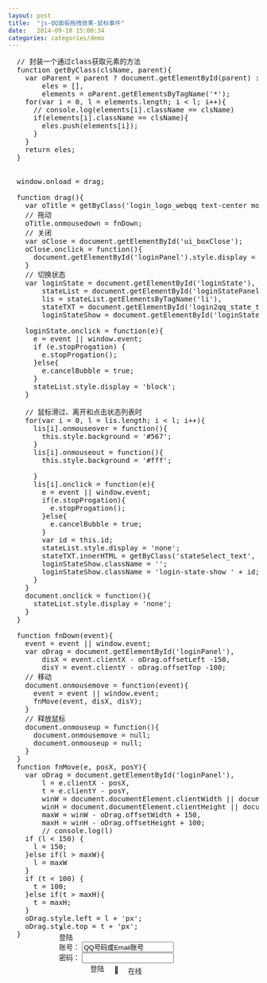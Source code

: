 ```yaml
---
layout: post
title:  "js-QQ面板拖拽效果-鼠标事件"
date:   2014-09-18 15:00:34
categories: categories/demo
---
```


<style type="text/css">
  .post{
    min-height: 220px;
  }
  .ui_boxClose{
    margin-right: 15px;
    margin-top: 9px;
  }
  .loginPanel{
    position: absolute;
    top: 50%;
    left: 50%;
    margin-left: -150px;
    margin-top: -100px;
    width: 300px;
    height: 206px;
    /*padding: 15px;*/
  }
  .login-state{
    position: relative;
    float: left;
    margin-left: 20px;
    margin-top: 5px;
  }
  .login-state > div{
    display: inline-block;
  }
  .bottomDiv{
    padding-left: 63px;
  }
  .statePanel{
    position: absolute;
    left: 0;
    top: 100%;
    width: 100%;
    list-style: none;
    margin-left: 0;
    display: none;
  }
  .statePanel_li{
    padding: 0 10px;
    text-align: left;
    cursor: pointer;
  }
  /**/
  .login-state-down{
    text-indent: -9999px;
    color: transparent;
  }
  .login-state-down:after{
    display: inline-block;
    content: '';
    width: 0;
    height: 0;
    border: 4px solid #000;
    border-color: #000 transparent transparent transparent;
    /*background-color: #000;*/
  }
  .stateSelect_icon.online,
  .stateSelect_icon.callme,
  .stateSelect_icon.away,
  .stateSelect_icon.busy{
    float: left;
  }

  .login-state-show{
    color: transparent;
    width: 20px;
    height: 20px;
    overflow: hidden;
    vertical-align: middle;
    margin-top: -5px;
  }
  .online:before,
  .callme:before,
  .away:before,
  .busy:before{
    display: inline-block;
    width: 20px;
    height: 20px;
    color: #000;
  }
  .online:before{
    content: '';
  }
  .callme:before{
    content: '®';
  }
  .away:before{
    content: '§';
  }
  .busy:before{
    content: '¶';
  }

  .login_logo_webqq{
    cursor: move;
  }
</style>

<div class="loginPanel modal" id="loginPanel">
  <!-- close button -->
  <div>
    <div class="ui_boxClose close" id="ui_boxClose">&times;</div>
  </div>
  <!-- drag area -->
  <div class="login_logo_webqq text-center modal-header">登陆</div>
  <!-- inputs -->
  <div class="inputs modal-body">
    <div class="sign-input">
      <span>账号：</span>
      <span>
        <input type="text" class="input01" autocomplete="on" name="u" id="u" tabindex="1" value="QQ号码或Email账号" onFocus="if (value == 'QQ号码或Email账号'){value == ''}" onBlur="if (value == ''){value = 'QQ号码或Email账号';}">
      </span>
    </div>
    <div class="sign-input">
      <span>密码：</span>
      <span>
        <input type="password" class="input01" name="p" id="p" maxlength="16" tabindex="2">
      </span>
    </div>
  </div>

  <!--  -->
  <div class="bottomDiv modal-footer">
    <div class="btn btn-small" style="float:left;">登陆</div>
    <div>
      <div id="loginState" class="login-state-trigger login-state-trigger2 login-state" title="选择在线状态">
        <div id="loginStateShow" class="login-state-show online">状态</div>
        <div class="login-state-down">下</div>
        <div class="login-state-txt" id="login2qq_state_txt">在线</div>
        <ul id="loginStatePanel" class="statePanel login-state dropdown-menu">
          <li id="online" class="statePanel_li">
            <div class="stateSelect_icon online"></div>
            <div class="stateSelect_text">
              我在线上
            </div>
          </li>
          <li id="callme" class="statePanel_li">
            <div class="stateSelect_icon callme"></div>
            <div class="stateSelect_text">
              Q我吧
            </div>
          </li>
          <li id="away" class="statePanel_li">
            <div class="stateSelect_icon away"></div>
            <div class="stateSelect_text">
              离开
            </div>
          </li>
          <li id="busy" class="statePanel_li">
            <div class="stateSelect_icon busy"></div>
            <div class="stateSelect_text">
              忙碌
            </div>
          </li>
        </ul>
      </div>
    </div>
  </div>
</div>

<pre>
  // 封装一个通过class获取元素的方法
  function getByClass(clsName, parent){
    var oParent = parent ? document.getElementById(parent) : document,
        eles = [],
        elements = oParent.getElementsByTagName('*');
    for(var i = 0, l = elements.length; i < l; i++){
      // console.log(elements[i].className == clsName)
      if(elements[i].className == clsName){
        eles.push(elements[i]);
      }
    }
    return eles;
  }


  window.onload = drag;

  function drag(){
    var oTitle = getByClass('login_logo_webqq text-center modal-header', 'loginPanel')[0];
    // 拖动
    oTitle.onmousedown = fnDown;
    // 关闭
    var oClose = document.getElementById('ui_boxClose');
    oClose.onclick = function(){
      document.getElementById('loginPanel').style.display = 'none';
    }
    // 切换状态
    var loginState = document.getElementById('loginState'),
        stateList = document.getElementById('loginStatePanel'),
        lis = stateList.getElementsByTagName('li'),
        stateTXT = document.getElementById('login2qq_state_txt'),
        loginStateShow = document.getElementById('loginStateShow');

    loginState.onclick = function(e){
      e = event || window.event;
      if (e.stopProgation) {
        e.stopProgation();
      }else{
        e.cancelBubble = true;
      }
      stateList.style.display = 'block';
    }

    // 鼠标滑过、离开和点击状态列表时
    for(var i = 0, l = lis.length; i < l; i++){
      lis[i].onmouseover = function(){
        this.style.background = '#567';
      }
      lis[i].onmouseout = function(){
        this.style.background = '#fff';

      }
      lis[i].onclick = function(e){
        e = event || window.event;
        if(e.stopProgation){
          e.stopProgation();
        }else{
          e.cancelBubble = true;
        }
        var id = this.id;
        stateList.style.display = 'none';
        stateTXT.innerHTML = getByClass('stateSelect_text', id)[0].innerHTML;
        loginStateShow.className = '';
        loginStateShow.className = 'login-state-show ' + id;
      }
    }
    document.onclick = function(){
      stateList.style.display = 'none';
    }
  }

  function fnDown(event){
    event = event || window.event;
    var oDrag = document.getElementById('loginPanel'),
        disX = event.clientX - oDrag.offsetLeft -150,
        disY = event.clientY - oDrag.offsetTop -100;
    // 移动
    document.onmousemove = function(event){
      event = event || window.event;
      fnMove(event, disX, disY);
    }
    // 释放鼠标
    document.onmouseup = function(){
      document.onmousemove = null;
      document.onmouseup = null;
    }
  }
  function fnMove(e, posX, posY){
    var oDrag = document.getElementById('loginPanel'),
        l = e.clientX - posX,
        t = e.clientY - posY,
        winW = document.documentElement.clientWidth || document.body.clientWidth,
        winH = document.documentElement.clientHeight || document.body.clientHeight
        maxW = winW - oDrag.offsetWidth + 150,
        maxH = winH - oDrag.offsetHeight + 100;
        // console.log(l)
    if (l < 150) {
      l = 150;
    }else if(l > maxW){
      l = maxW
    }
    if (t < 100) {
      t = 100;
    }else if(t > maxH){
      t = maxH;
    }
    oDrag.style.left = l + 'px';
    oDrag.style.top = t + 'px';
  }
</pre>

<script type="text/javascript">
  // 封装一个通过class获取元素的方法
  function getByClass(clsName, parent){
    var oParent = parent ? document.getElementById(parent) : document,
        eles = [],
        elements = oParent.getElementsByTagName('*');
    for(var i = 0, l = elements.length; i < l; i++){
      // console.log(elements[i].className == clsName)
      if(elements[i].className == clsName){
        eles.push(elements[i]);
      }
    }
    return eles;
  }


  window.onload = drag;

  function drag(){
    var oTitle = getByClass('login_logo_webqq text-center modal-header', 'loginPanel')[0];
    // 拖动
    oTitle.onmousedown = fnDown;
    // 关闭
    var oClose = document.getElementById('ui_boxClose');
    oClose.onclick = function(){
      document.getElementById('loginPanel').style.display = 'none';
    }
    // 切换状态
    var loginState = document.getElementById('loginState'),
        stateList = document.getElementById('loginStatePanel'),
        lis = stateList.getElementsByTagName('li'),
        stateTXT = document.getElementById('login2qq_state_txt'),
        loginStateShow = document.getElementById('loginStateShow');

    loginState.onclick = function(e){
      e = event || window.event;
      if (e.stopProgation) {
        e.stopProgation();
      }else{
        e.cancelBubble = true;
      }
      stateList.style.display = 'block';
    }

    // 鼠标滑过、离开和点击状态列表时
    for(var i = 0, l = lis.length; i < l; i++){
      lis[i].onmouseover = function(){
        this.style.background = '#567';
      }
      lis[i].onmouseout = function(){
        this.style.background = '#fff';

      }
      lis[i].onclick = function(e){
        e = event || window.event;
        if(e.stopProgation){
          e.stopProgation();
        }else{
          e.cancelBubble = true;
        }
        var id = this.id;
        stateList.style.display = 'none';
        stateTXT.innerHTML = getByClass('stateSelect_text', id)[0].innerHTML;
        loginStateShow.className = '';
        loginStateShow.className = 'login-state-show ' + id;
      }
    }
    document.onclick = function(){
      stateList.style.display = 'none';
    }
  }

  function fnDown(event){
    event = event || window.event;
    var oDrag = document.getElementById('loginPanel'),
        disX = event.clientX - oDrag.offsetLeft -150,
        disY = event.clientY - oDrag.offsetTop -100;
    // 移动
    document.onmousemove = function(event){
      event = event || window.event;
      fnMove(event, disX, disY);
    }
    // 释放鼠标
    document.onmouseup = function(){
      document.onmousemove = null;
      document.onmouseup = null;
    }
  }
  function fnMove(e, posX, posY){
    var oDrag = document.getElementById('loginPanel'),
        l = e.clientX - posX,
        t = e.clientY - posY,
        winW = document.documentElement.clientWidth || document.body.clientWidth,
        winH = document.documentElement.clientHeight || document.body.clientHeight
        maxW = winW - oDrag.offsetWidth + 150,
        maxH = winH - oDrag.offsetHeight + 100;
        // console.log(l)
    if (l < 150) {
      l = 150;
    }else if(l > maxW){
      l = maxW
    }
    if (t < 100) {
      t = 100;
    }else if(t > maxH){
      t = maxH;
    }
    oDrag.style.left = l + 'px';
    oDrag.style.top = t + 'px';
  }
</script>